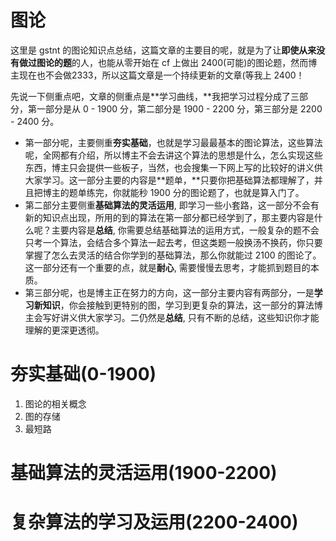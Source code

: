 # 图论

这里是 gstnt 的图论知识点总结，这篇文章的主要目的呢，就是为了让**即使从来没有做过图论的题**的人，也能从零开始在 cf 上做出 2400(可能)的图论题，然而博主现在也不会做2333，所以这篇文章是一个持续更新的文章(等我上 2400！

先说一下侧重点吧，文章的侧重点是**学习曲线，**我把学习过程分成了三部分，第一部分是从 0 - 1900 分，第二部分是 1900 - 2200 分，第三部分是 2200 - 2400 分。

- 第一部分呢，主要侧重**夯实基础**，也就是学习最最基本的图论算法，这些算法呢，全网都有介绍，所以博主不会去讲这个算法的思想是什么，怎么实现这些东西，博主只会提供一些板子，当然，也会搜集一下网上写的比较好的讲义供大家学习。这一部分主要的内容是**题单，**只要你把基础算法都理解了，并且把博主的题单练完，你就能秒 1900 分的图论题了，也就是算入门了。
- 第二部分主要侧重**基础算法的灵活运用**, 即学习一些小套路，这一部分不会有新的知识点出现，所用的到的算法在第一部分都已经学到了，那主要内容是什么呢？主要内容是**总结**, 你需要总结基础算法的运用方式，一般复杂的题不会只考一个算法，会结合多个算法一起去考，但这类题一般换汤不换药，你只要掌握了怎么去灵活的结合你学到的基础算法，那么你就能过 2100 的图论了。这一部分还有一个重要的点，就是**耐心**, 需要慢慢去思考，才能抓到题目的本质。
- 第三部分呢，也是博主正在努力的方向，这一部分主要内容有两部分，一是**学习新知识**，你会接触到更特别的图，学习到更复杂的算法，这一部分的算法博主会写好讲义供大家学习。二仍然是**总结**, 只有不断的总结，这些知识你才能理解的更深更透彻。

# 夯实基础(0-1900)

1. 图论的相关概念
2. 图的存储
3. 最短路

# 基础算法的灵活运用(1900-2200)

# 复杂算法的学习及运用(2200-2400)
